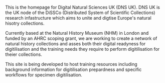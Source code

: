 
This is the homepage for Digital Natural Sciences UK (DNS UK). DNS UK is the UK node of the DiSSCo (Distributed System of Scientific Collections) research infastructure which aims to unite and digtise Europe's natural hisotry collections. 

Currently based at the Natural History Museum (NHM) in London and funded by an AHRC scoping grant, we are working to create a network of natural history collections and asses both their digital readyness for digitilisation and the training needs they require to perform digitilisation for theier collections. 

This site is being developed to host training resources including background information for digitilisation prepardness and specific workflows for specimen digitilisation. 
